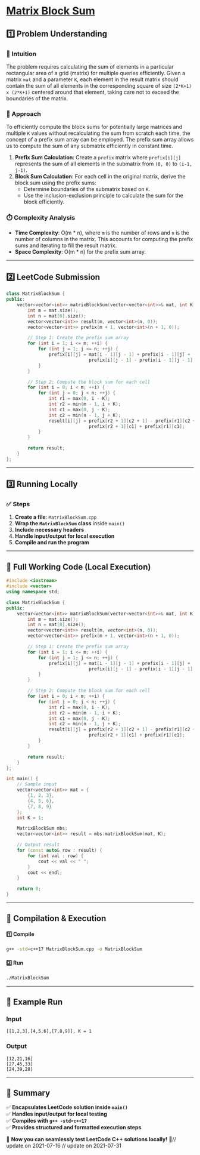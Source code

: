 # **[Matrix Block Sum](https://leetcode.com/problems/matrix-block-sum/description/)**  

## **1️⃣ Problem Understanding**  
### **📌 Intuition**  
The problem requires calculating the sum of elements in a particular rectangular area of a grid (matrix) for multiple queries efficiently. Given a matrix `mat` and a parameter `K`, each element in the result matrix should contain the sum of all elements in the corresponding square of size `(2*K+1) x (2*K+1)` centered around that element, taking care not to exceed the boundaries of the matrix.

### **🚀 Approach**  
To efficiently compute the block sums for potentially large matrices and multiple `K` values without recalculating the sum from scratch each time, the concept of a prefix sum array can be employed. The prefix sum array allows us to compute the sum of any submatrix efficiently in constant time.

1. **Prefix Sum Calculation**: Create a `prefix` matrix where `prefix[i][j]` represents the sum of all elements in the submatrix from `(0, 0)` to `(i-1, j-1)`.
2. **Block Sum Calculation**: For each cell in the original matrix, derive the block sum using the prefix sums:
   - Determine boundaries of the submatrix based on `K`.
   - Use the inclusion-exclusion principle to calculate the sum for the block efficiently.

### **⏱️ Complexity Analysis**  
- **Time Complexity**: O(m * n), where `m` is the number of rows and `n` is the number of columns in the matrix. This accounts for computing the prefix sums and iterating to fill the result matrix.
- **Space Complexity**: O(m * n) for the prefix sum array.

---  

## **2️⃣ LeetCode Submission**  
```cpp
class MatrixBlockSum {
public:
    vector<vector<int>> matrixBlockSum(vector<vector<int>>& mat, int K) {
        int m = mat.size();
        int n = mat[0].size();
        vector<vector<int>> result(m, vector<int>(n, 0));
        vector<vector<int>> prefix(m + 1, vector<int>(n + 1, 0));

        // Step 1: Create the prefix sum array
        for (int i = 1; i <= m; ++i) {
            for (int j = 1; j <= n; ++j) {
                prefix[i][j] = mat[i - 1][j - 1] + prefix[i - 1][j] +
                               prefix[i][j - 1] - prefix[i - 1][j - 1];
            }
        }

        // Step 2: Compute the block sum for each cell
        for (int i = 0; i < m; ++i) {
            for (int j = 0; j < n; ++j) {
                int r1 = max(0, i - K);
                int r2 = min(m - 1, i + K);
                int c1 = max(0, j - K);
                int c2 = min(n - 1, j + K);
                result[i][j] = prefix[r2 + 1][c2 + 1] - prefix[r1][c2 + 1] - 
                               prefix[r2 + 1][c1] + prefix[r1][c1];
            }
        }

        return result;
    }
};  
```  

---  

## **3️⃣ Running Locally**  
### **✅ Steps**  
1. **Create a file**: `MatrixBlockSum.cpp`  
2. **Wrap the `MatrixBlockSum` class** inside `main()`  
3. **Include necessary headers**  
4. **Handle input/output for local execution**  
5. **Compile and run the program**  

---  

## **📝 Full Working Code (Local Execution)**  
```cpp
#include <iostream>
#include <vector>
using namespace std;

class MatrixBlockSum {
public:
    vector<vector<int>> matrixBlockSum(vector<vector<int>>& mat, int K) {
        int m = mat.size();
        int n = mat[0].size();
        vector<vector<int>> result(m, vector<int>(n, 0));
        vector<vector<int>> prefix(m + 1, vector<int>(n + 1, 0));

        // Step 1: Create the prefix sum array
        for (int i = 1; i <= m; ++i) {
            for (int j = 1; j <= n; ++j) {
                prefix[i][j] = mat[i - 1][j - 1] + prefix[i - 1][j] +
                               prefix[i][j - 1] - prefix[i - 1][j - 1];
            }
        }

        // Step 2: Compute the block sum for each cell
        for (int i = 0; i < m; ++i) {
            for (int j = 0; j < n; ++j) {
                int r1 = max(0, i - K);
                int r2 = min(m - 1, i + K);
                int c1 = max(0, j - K);
                int c2 = min(n - 1, j + K);
                result[i][j] = prefix[r2 + 1][c2 + 1] - prefix[r1][c2 + 1] - 
                               prefix[r2 + 1][c1] + prefix[r1][c1];
            }
        }

        return result;
    }
};

int main() {
    // Sample input
    vector<vector<int>> mat = {
        {1, 2, 3},
        {4, 5, 6},
        {7, 8, 9}
    };
    int K = 1;

    MatrixBlockSum mbs;
    vector<vector<int>> result = mbs.matrixBlockSum(mat, K);

    // Output result
    for (const auto& row : result) {
        for (int val : row) {
            cout << val << " ";
        }
        cout << endl;
    }

    return 0;
}
```  

---  

## **🔧 Compilation & Execution**  
#### **1️⃣ Compile**  
```bash
g++ -std=c++17 MatrixBlockSum.cpp -o MatrixBlockSum
```  

#### **2️⃣ Run**  
```bash
./MatrixBlockSum
```  

---  

## **🎯 Example Run**  
### **Input**  
```
[[1,2,3],[4,5,6],[7,8,9]], K = 1
```  
### **Output**  
```
[12,21,16]
[27,45,33]
[24,39,28]
```  

---  

## **📌 Summary**  
✅ **Encapsulates LeetCode solution inside `main()`**  
✅ **Handles input/output for local testing**  
✅ **Compiles with `g++ -std=c++17`**  
✅ **Provides structured and formatted execution steps**  

🚀 **Now you can seamlessly test LeetCode C++ solutions locally!** 🚀// update on 2021-07-16
// update on 2021-07-31
